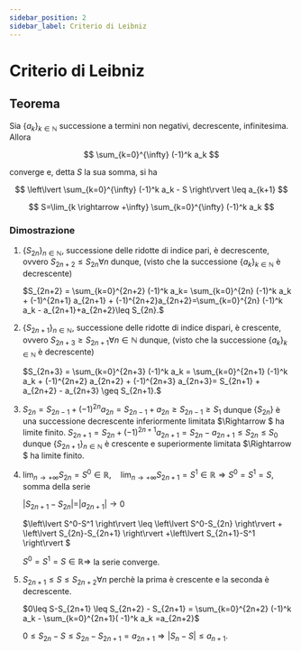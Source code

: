 ```yaml
---
sidebar_position: 2
sidebar_label: Criterio di Leibniz
---
```


# Criterio di Leibniz

## Teorema

Sia $\{a_k\}_{k\in \mathbb{N}}$ successione a termini non negativi, decrescente, infinitesima. Allora

$$
    \sum_{k=0}^{\infty} (-1)^k a_k
$$

converge e, detta $S$ la sua somma, si ha

$$
    \left\lvert \sum_{k=0}^{\infty} (-1)^k a_k - S \right\rvert  \leq a_{k+1}
$$

$$
    S=\lim_{k \rightarrow +\infty} \sum_{k=0}^{\infty} (-1)^k a_k
$$

### Dimostrazione

1. $\{S_{2n}\}_{n\in\mathbb{N}}$, successione delle ridotte di indice pari, è decrescente, ovvero $S_{2n+2}\leq S_{2n} \forall n$ dunque, (visto che la successione $\{a_k\}_{k\in\mathbb{N}}$ è decrescente)

    $S_{2n+2} = \sum_{k=0}^{2n+2} (-1)^k a_k= \sum_{k=0}^{2n} (-1)^k a_k + (-1)^{2n+1} a_{2n+1} + (-1)^{2n+2}a_{2n+2}=\sum_{k=0}^{2n} (-1)^k a_k - a_{2n+1}+a_{2n+2}\leq S_{2n}.$

2. $\{S_{2n+1}\}_{n \in \mathbb{N}}$, successione delle ridotte di indice dispari, è crescente, ovvero $S_{2n+3} \geq S_{2n+1} \forall n \in \mathbb{N}$ dunque, (visto che la successione $\{a_k\}_{k\in\mathbb{N}}$ è decrescente)
   
    $S_{2n+3} = \sum_{k=0}^{2n+3} (-1)^k a_k = \sum_{k=0}^{2n+1} (-1)^k a_k + (-1)^{2n+2} a_{2n+2} +  (-1)^{2n+3} a_{2n+3}= S_{2n+1} + a_{2n+2} - a_{2n+3} \geq S_{2n+1}.$

3. $S_{2n} = S_{2n-1} + (-1)^{2n} a_{2n}= S_{2n-1}+a_{2n} \geq S_{2n-1} \geq S_1$
    dunque $\{S_{2n}\}$ è una successione decrescente inferiormente limitata $\Rightarrow $ ha limite finito.
    $S_{2n+1}=S_{2n}+(-1)^{2n+1} a_{2n+1}=S_{2n} - a_{2n+1} \leq S_{2n} \leq S_0$
    dunque $\{S_{2n+1}\}_{n \in \mathbb{N}}$ è crescente e superiormente limitata $\Rightarrow $ ha limite finito.
4. $\lim_{n \rightarrow +\infty} S_{2n}=S^0 \in \mathbb{R}, \quad \lim_{n \rightarrow +\infty} S_{2n+1}=S^1 \in \mathbb{R} \Rightarrow S^0=S^1=S$, somma della serie

    $\left\lvert S_{2n+1}-S_{2n}|=|a_{2n+1} \right\rvert \rightarrow 0$

    $\left\lvert S^0-S^1 \right\rvert \leq \left\lvert S^0-S_{2n} \right\rvert + \left\lvert S_{2n}-S_{2n+1} \right\rvert +\left\lvert S_{2n+1}-S^1 \right\rvert $

    $S^0=S^1=S \in \mathbb{R} \Longrightarrow$ la serie converge.

5. $S_{2n+1}\leq S \leq S_{2n+2} \forall n$ perchè la prima è crescente e la seconda è decrescente.

    $0\leq S-S_{2n+1} \leq S_{2n+2} - S_{2n+1} = \sum_{k=0}^{2n+2} (-1)^k a_k - \sum_{k=0}^{2n+1}( -1)^k a_k =a_{2n+2}$

    $0 \leq S_{2n}-S \leq S_{2n}-S_{2n+1}=a_{2n+1} \Rightarrow \left\lvert S_n -S \right\rvert  \leq a_{n+1}.$
